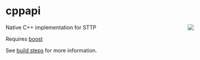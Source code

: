 # cppapi
<img align="right" src="https://raw.githubusercontent.com/sttp/cppapi/master/src/sttp.png">
Native C++ implementation for STTP

Requires [boost](https://www.boost.org/)

See [build steps](src) for more information.
